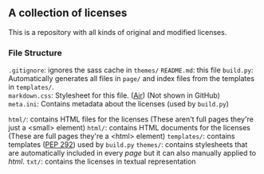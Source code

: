<link rel="stylesheet" href="markdown.css">

## A collection of licenses

This is a repository with all kinds of original and modified licenses.

### File Structure

`.gitignore`: ignores the sass cache in `themes/`
`README.md`: this file
`build.py`: Automatically generates all files in `page/` and index files from the templates in `templates/`.  
`markdown.css`: Stylesheet for this file. ([Air](http://markdowncss.github.io/air/)) (Not shown in GitHub)  
`meta.ini`: Contains metadata about the licenses (used by `build.py`)  

`html/`: contains HTML files for the licenses (These aren't full pages they're just a \<small> element)
`html/`: contains HTML documents for the licenses (These are full pages they're a \<html> element)
`templates/`: contains templates ([PEP 292](https://www.python.org/dev/peps/pep-0292/)) used by `build.py`
`themes/`: contains stylesheets that are automatically included in every *page* but it can also manually applied to *html*.
`txt/`: contains the licenses in textual representation